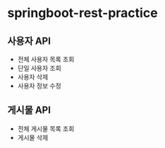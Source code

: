 # springboot-rest-practice

## 사용자 API
- 전체 사용자 목록 조회
- 단일 사용자 조회
- 사용자 삭제
- 사용자 정보 수정

## 게시물 API
- 전체 게시물 목록 조회
- 게시물 삭제
